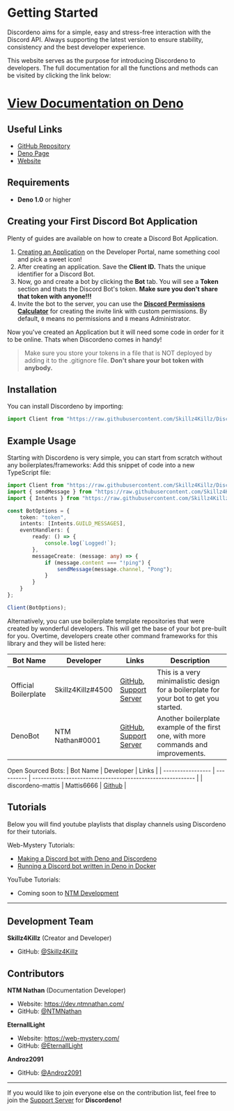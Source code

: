 # Getting Started

Discordeno aims for a simple, easy and stress-free interaction with the Discord API. Always supporting the latest version to ensure stability, consistency and the best developer experience.

This website serves as the purpose for introducing Discordeno to developers. The full documentation for all the functions and methods can be visited by clicking the link below:

# [View Documentation on Deno](https://doc.deno.land/https/deno.land/x/discordeno/mod.ts)

## Useful Links
- [GitHub Repository](https://github.com/Skillz4Killz/Discordeno)
- [Deno Page](https://deno.land/x/discordeno)
- [Website](https://discordeno.js.org/)


## Requirements

- **Deno 1.0** or higher

## Creating your First Discord Bot Application

Plenty of guides are available on how to create a Discord Bot Application.

1. [Creating an Application](https://discord.com/developers/applications) on the Developer Portal, name something cool and pick a sweet icon!
2. After creating an application. Save the **Client ID.** Thats the unique identifier for a Discord Bot.
3. Now, go and create a bot by clicking the **Bot** tab. You will see a **Token** section and thats the Discord Bot's token. **Make sure you don't share that token with anyone!!!**
4. Invite the bot to the server, you can use the **[Discord Permissions Calculator](https://discordapi.com/permissions.html#0)** for creating the invite link with custom permissions. By default, `0` means no permissions and `8` means Administrator.

Now you've created an Application but it will need some code in order for it to be online. Thats when Discordeno comes in handy!

> Make sure you store your tokens in a file that is NOT deployed by adding it to the .gitignore file. **Don't share your bot token with anybody.**

## Installation

You can install Discordeno by importing:
```typescript
import Client from "https://raw.githubusercontent.com/Skillz4Killz/Discordeno/v5/module/client.ts";
```

## Example Usage

Starting with Discordeno is very simple, you can start from scratch without any boilerplates/frameworks: Add this snippet of code into a new TypeScript file:

```typescript
import Client from "https://raw.githubusercontent.com/Skillz4Killz/Discordeno/v5/module/client.ts";
import { sendMessage } from "https://raw.githubusercontent.com/Skillz4Killz/Discordeno/v5/handlers/channel.ts";
import { Intents } from "https://raw.githubusercontent.com/Skillz4Killz/Discordeno/v5/types/options.ts";

const BotOptions = {
    token: "token",
    intents: [Intents.GUILD_MESSAGES],
    eventHandlers: {
        ready: () => {
            console.log(`Logged!`);
        },
        messageCreate: (message: any) => {
            if (message.content === "!ping") {
                sendMessage(message.channel, "Pong");
            }
        }
    }
};

Client(BotOptions);
```

Alternatively, you can use boilerplate template repositories that were created by wonderful developers. This will get the base of your bot pre-built for you. Overtime, developers create other command frameworks for this library and they will be listed here:

| Bot Name             | Developer         | Links                                                                                                           | Description                                                                           |
| -------------------- | ----------------- | --------------------------------------------------------------------------------------------------------------- | ------------------------------------------------------------------------------------- |
| Official Boilerplate | Skillz4Killz#4500 | [GitHub](https://github.com/Skillz4Killz/Discordeno-bot-template), [Support Server](https://discord.gg/J4NqJ72) | This is a very minimalistic design for a boilerplate for your bot to get you started. |
| DenoBot              | NTM Nathan#0001   | [GitHub](https://github.com/ntm-development/DenoBot), [Support Server](https://discord.com/invite/G2rb53z)      | Another boilerplate example of the first one, with more commands and improvements.    |

Open Sourced Bots:
| Bot Name          | Developer  | Links                                                      |
| ----------------- | ---------- | ---------------------------------------------------------- |
| discordeno-mattis | Mattis6666 | [Github](https://github.com/Mattis6666/discordeno-mattis/) |


## Tutorials
Below you will find youtube playlists that display channels using Discordeno for their tutorials.

Web-Mystery Tutorials:
- <a href="https://web-mystery.com/articles/making-discord-bot-deno-and-discordeno" target="_blank">Making a Discord bot with Deno and Discordeno</a>
- <a href="https://web-mystery.com/articles/running-discord-bot-written-deno-docker" target="_blank">Running a Discord bot written in Deno in Docker</a>

YouTube Tutorials:
- Coming soon to [NTM Development](https://www.youtube.com/channel/UCkOFck-WCQtolha4NJuK7zA/)

---

## Development Team

**Skillz4Killz** (Creator and Developer)

- GitHub: [@Skillz4Killz](https://github.com/skillz4killz)

## Contributors

**NTM Nathan** (Documentation Developer)

- Website: https://dev.ntmnathan.com/
- GitHub: [@NTMNathan](https://github.com/NTMNathan)

**EternallLight**

- Website: https://web-mystery.com/
- GitHub: [@EternallLight](https://github.com/EternallLight)

**Androz2091**

- GitHub: [@Androz2091](https://github.com/Androz2091)

---
If you would like to join everyone else on the contribution list, feel free to join the [Support Server](https://discord.gg/J4NqJ72) for **Discordeno!**

